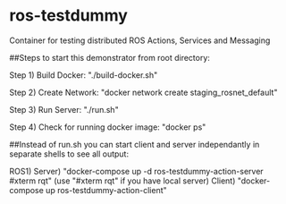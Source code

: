 # ros-testdummy

Container for testing distributed ROS Actions, Services and Messaging


##Steps to start this demonstrator from root directory:

Step 1) Build Docker:
"./build-docker.sh"

Step 2) Create Network:
"docker network create staging_rosnet_default"

Step 3) Run Server:
"./run.sh"

Step 4) Check for running docker image:
"docker ps"


##Instead of run.sh you can start client and server independantly in separate shells to see all output:

ROS1)
Server) "docker-compose up -d ros-testdummy-action-server #xterm rqt" (use "#xterm rqt" if you have local server)
Client) "docker-compose up ros-testdummy-action-client"
